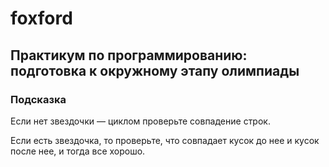 # foxford
## Практикум по программированию: подготовка к окружному этапу олимпиады ##
### Подсказка ###
Если нет звездочки — циклом проверьте совпадение строк.

Если есть звездочка, то проверьте, что совпадает кусок до нее и кусок после нее, и тогда все хорошо.
